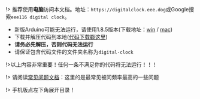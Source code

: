  !> 推荐使用**电脑**访问本文档。地址：`https://digitalclock.eee.dog`或Google搜索`eee116 digital clock`。
 
 - 新版Arduino可能无法运行，请使用1.8.5版本(下载地址：[win](https://cloud.yimian.xyz/install/arduino/1.8.5/arduino-1.8.5-windows.zip) / [mac](https://cloud.yimian.xyz/install/arduino/1.8.5/arduino-1.8.5-macosx.zip))
 - 下载并解压代码到本地([代码下载戳这里](https://cloud.yimian.xyz/package/iotcat/digital-clock/digital-clock.zip))
 - **请务必先解压，否则代码无法运行**
 - 请保证包含代码文件的文件夹名称为`digital-clock`

!>以上内容非常重要！任何一条不满足你的代码将无法运行！！！

!> 请阅读[常见问题文档](/qa)：这里的是最常见被问频率最高的一些问题

!> 手机版点左下角展开目录！
